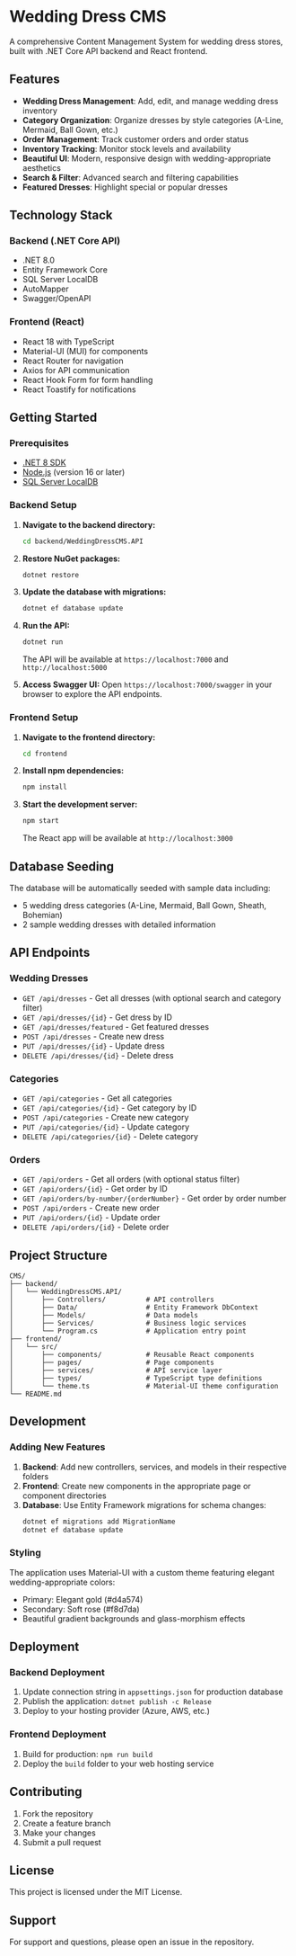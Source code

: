 # Wedding Dress CMS

A comprehensive Content Management System for wedding dress stores, built with .NET Core API backend and React frontend.

## Features

- **Wedding Dress Management**: Add, edit, and manage wedding dress inventory
- **Category Organization**: Organize dresses by style categories (A-Line, Mermaid, Ball Gown, etc.)
- **Order Management**: Track customer orders and order status
- **Inventory Tracking**: Monitor stock levels and availability
- **Beautiful UI**: Modern, responsive design with wedding-appropriate aesthetics
- **Search & Filter**: Advanced search and filtering capabilities
- **Featured Dresses**: Highlight special or popular dresses

## Technology Stack

### Backend (.NET Core API)
- .NET 8.0
- Entity Framework Core
- SQL Server LocalDB
- AutoMapper
- Swagger/OpenAPI

### Frontend (React)
- React 18 with TypeScript
- Material-UI (MUI) for components
- React Router for navigation
- Axios for API communication
- React Hook Form for form handling
- React Toastify for notifications

## Getting Started

### Prerequisites

- [.NET 8 SDK](https://dotnet.microsoft.com/download/dotnet/8.0)
- [Node.js](https://nodejs.org/) (version 16 or later)
- [SQL Server LocalDB](https://docs.microsoft.com/en-us/sql/database-engine/configure-windows/sql-server-express-localdb)

### Backend Setup

1. **Navigate to the backend directory:**
   ```bash
   cd backend/WeddingDressCMS.API
   ```

2. **Restore NuGet packages:**
   ```bash
   dotnet restore
   ```

3. **Update the database with migrations:**
   ```bash
   dotnet ef database update
   ```

4. **Run the API:**
   ```bash
   dotnet run
   ```

   The API will be available at `https://localhost:7000` and `http://localhost:5000`

5. **Access Swagger UI:**
   Open `https://localhost:7000/swagger` in your browser to explore the API endpoints.

### Frontend Setup

1. **Navigate to the frontend directory:**
   ```bash
   cd frontend
   ```

2. **Install npm dependencies:**
   ```bash
   npm install
   ```

3. **Start the development server:**
   ```bash
   npm start
   ```

   The React app will be available at `http://localhost:3000`

## Database Seeding

The database will be automatically seeded with sample data including:
- 5 wedding dress categories (A-Line, Mermaid, Ball Gown, Sheath, Bohemian)
- 2 sample wedding dresses with detailed information

## API Endpoints

### Wedding Dresses
- `GET /api/dresses` - Get all dresses (with optional search and category filter)
- `GET /api/dresses/{id}` - Get dress by ID
- `GET /api/dresses/featured` - Get featured dresses
- `POST /api/dresses` - Create new dress
- `PUT /api/dresses/{id}` - Update dress
- `DELETE /api/dresses/{id}` - Delete dress

### Categories
- `GET /api/categories` - Get all categories
- `GET /api/categories/{id}` - Get category by ID
- `POST /api/categories` - Create new category
- `PUT /api/categories/{id}` - Update category
- `DELETE /api/categories/{id}` - Delete category

### Orders
- `GET /api/orders` - Get all orders (with optional status filter)
- `GET /api/orders/{id}` - Get order by ID
- `GET /api/orders/by-number/{orderNumber}` - Get order by order number
- `POST /api/orders` - Create new order
- `PUT /api/orders/{id}` - Update order
- `DELETE /api/orders/{id}` - Delete order

## Project Structure

```
CMS/
├── backend/
│   └── WeddingDressCMS.API/
│       ├── Controllers/          # API controllers
│       ├── Data/                 # Entity Framework DbContext
│       ├── Models/               # Data models
│       ├── Services/             # Business logic services
│       └── Program.cs            # Application entry point
├── frontend/
│   └── src/
│       ├── components/           # Reusable React components
│       ├── pages/                # Page components
│       ├── services/             # API service layer
│       ├── types/                # TypeScript type definitions
│       └── theme.ts              # Material-UI theme configuration
└── README.md
```

## Development

### Adding New Features

1. **Backend**: Add new controllers, services, and models in their respective folders
2. **Frontend**: Create new components in the appropriate page or component directories
3. **Database**: Use Entity Framework migrations for schema changes:
   ```bash
   dotnet ef migrations add MigrationName
   dotnet ef database update
   ```

### Styling

The application uses Material-UI with a custom theme featuring elegant wedding-appropriate colors:
- Primary: Elegant gold (#d4a574)
- Secondary: Soft rose (#f8d7da)
- Beautiful gradient backgrounds and glass-morphism effects

## Deployment

### Backend Deployment
1. Update connection string in `appsettings.json` for production database
2. Publish the application: `dotnet publish -c Release`
3. Deploy to your hosting provider (Azure, AWS, etc.)

### Frontend Deployment
1. Build for production: `npm run build`
2. Deploy the `build` folder to your web hosting service

## Contributing

1. Fork the repository
2. Create a feature branch
3. Make your changes
4. Submit a pull request

## License

This project is licensed under the MIT License.

## Support

For support and questions, please open an issue in the repository. 